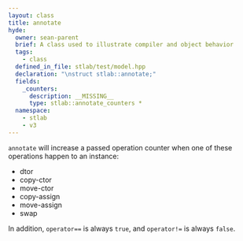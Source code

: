 ```yaml
---
layout: class
title: annotate
hyde:
  owner: sean-parent
  brief: A class used to illustrate compiler and object behavior
  tags:
    - class
  defined_in_file: stlab/test/model.hpp
  declaration: "\nstruct stlab::annotate;"
  fields:
    _counters:
      description: __MISSING__
      type: stlab::annotate_counters *
  namespace:
    - stlab
    - v3
---
```


`annotate` will increase a passed operation counter when one of these operations happen to an instance:

- dtor
- copy-ctor
- move-ctor
- copy-assign
- move-assign
- swap

In addition, `operator==` is always `true`, and `operator!=` is always `false`.